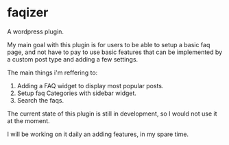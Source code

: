 # faqizer
A wordpress plugin.

My main goal with this plugin is for users to be able to setup a basic faq page, and not have to pay to use basic features that
can be implemented by a custom post type and adding a few settings.

The main things i'm reffering to:
1. Adding a FAQ widget to display most popular posts.
2. Setup faq Categories with sidebar widget. 
3. Search the faqs. 

The current state of this plugin is still in development, so I would not use it at the moment.

I will be working on it daily an adding features, in my spare time.
